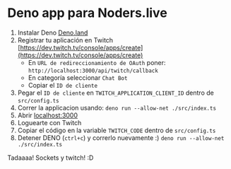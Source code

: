 # Deno app para Noders.live

1. Instalar Deno [Deno.land](https://deno.land/)
2. Registrar tu aplicación en Twitch [https://dev.twitch.tv/console/apps/create](https://dev.twitch.tv/console/apps/create)
   - En `URL de redireccionamiento de OAuth` poner: `http://localhost:3000/api/twitch/callback`
   - En categoría seleccionar `Chat Bot`
   - Copiar el `ID de cliente`
3. Pegar el `ID de cliente` en `TWITCH_APPLICATION_CLIENT_ID` dentro de `src/config.ts`
4. Correr la applicacion usando: `deno run --allow-net ./src/index.ts`
5. Abrir [localhost:3000](http://localhost:3000)
6. Loguearte con Twitch
7. Copiar el código en la variable `TWITCH_CODE` dentro de `src/config.ts`
8. Detener DENO (`ctrl+c`) y correrlo nuevamente :) `deno run --allow-net ./src/index.ts`

Tadaaaa! Sockets y twitch! :D
